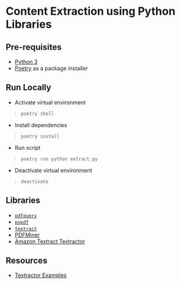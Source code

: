 # Content Extraction using Python Libraries

## Pre-requisites

* [Python 3](https://www.python.org/)
* [Poetry](https://python-poetry.org/) as a package installer

## Run Locally

* Activate virtual environment

> `poetry shell`

* Install dependencies

> `poetry install`

* Run script

> `poetry run python extract.py`

* Deactivate virtual environment

> `deactivate`

## Libraries

* [`pdfquery`](https://pypi.org/project/pdfquery/)
* [`pypdf`](https://pypi.org/project/pypdf/)
* [`textract`](https://textract.readthedocs.io/en/stable/)
* [PDFMiner](https://pypi.org/project/pdfminer/)
* [Amazon Textract Textractor](https://aws-samples.github.io/amazon-textract-textractor/index.html)

## Resources

* [Textractor Examples](https://aws-samples.github.io/amazon-textract-textractor/examples.html)
